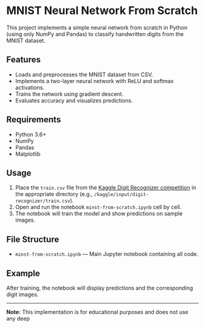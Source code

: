 # MNIST Neural Network From Scratch

This project implements a simple neural network from scratch in Python (using only NumPy and Pandas) to classify handwritten digits from the MNIST dataset.

## Features

- Loads and preprocesses the MNIST dataset from CSV.
- Implements a two-layer neural network with ReLU and softmax activations.
- Trains the network using gradient descent.
- Evaluates accuracy and visualizes predictions.

## Requirements

- Python 3.6+
- NumPy
- Pandas
- Matplotlib

## Usage

1. Place the `train.csv` file from the [Kaggle Digit Recognizer competition](https://www.kaggle.com/c/digit-recognizer/data) in the appropriate directory (e.g., `/kaggle/input/digit-recognizer/train.csv`).
2. Open and run the notebook `minst-from-scratch.ipynb` cell by cell.
3. The notebook will train the model and show predictions on sample images.

## File Structure

- `minst-from-scratch.ipynb` — Main Jupyter notebook containing all code.

## Example

After training, the notebook will display predictions and the corresponding digit images.

---

**Note:** This implementation is for educational purposes and does not use any deep
